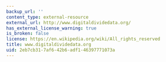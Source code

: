 ```yaml
---
backup_url: ''
content_type: external-resource
external_url: http://www.digitaldividedata.org/
has_external_license_warning: true
is_broken: false
license: https://en.wikipedia.org/wiki/All_rights_reserved
title: www.digitaldividedata.org
uid: 2eb7cb31-7af6-42b6-adf1-46397771073a
---
```

